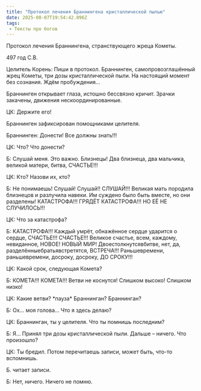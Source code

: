```yaml
---
title: "Протокол лечения Браннингена кристаллической пылью"
date: 2025-08-07T19:54:42.096Z
tags:
 - Тексты про богов
---
```


Протокол лечения Браннингена, странствующего жреца Кометы.

497 год С.В.

Целитель Корень: Пиши в протокол. Браннинген, самопровозглашённый жрец
Кометы, три дозы кристаллической пыли. На настоящий момент без сознания.
Ждём пробуждения…

Браннинген открывает глаза, истошно бессвязно кричит. Зрачки закачены,
движения нескоординированные.

ЦК: Держите его!

Браннинген зафиксирован помощниками целителя.

Браннинген: Донести! Все должны знать!!!

ЦК: Что? Что донести?

Б: Слушай меня. Это важно. Близнецы! Два близнеца, два мальчика, великой
матери, битва, СЧАСТЬЕ!!!

ЦК: Кто? Назови их, кто?

Б: Не понимаешь! Слушай! Слушай!! СЛУШАЙ!!! Великая мать породила
близнецов и разлучила навеки. Им суждено было быть вместе, но они
разделены! КАТАСТРОФА!!! ГРЯДЁТ КАТАСТРОФА!!! НО ЕЁ НЕ СЛУЧИЛОСЬ!!!

ЦК: Что за катастрофа?

Б: КАТАСТРОФА!!! Каждый умрёт, обнажённое сердце ударится о сердце,
СЧАСТЬЕ!!! СЧАСТЬЕ!!! Великое счастье, всем, каждому, невиданное, НОВОЕ!
НОВЫЙ МИР! Двоестолкнутсявбитве, нет, да, разделённыебратьявстретятся,
ВСТРЕЧА!!! Раньшевремени, раньшевремени, досроку, досроку, ДО СРОКУ!!!

ЦК: Какой срок, следующая Комета?

Б: КОМЕТА!!! КОМЕТА!!! Ветви не коснутся! Слишком высоко! Слишком низко!

ЦК: Какие ветви? \*пауза\* Браннинган? Браннинган?

Б: Ох… моя голова… Что я здесь делаю?

ЦК: Браннинган, ты у целителя. Что ты помнишь последним?

Б: Я… Принял три дозы кристаллической пыли. Дальше – ничего. Что
произошло?

ЦК: Ты бредил. Потом перечитаешь записи, может быть, что-то вспомнишь.

Б. читает записи.

Б: Нет, ничего. Ничего не помню.
